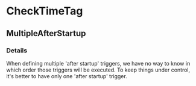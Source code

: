 ﻿---  
uid: Validator_5_3_1  
---

# CheckTimeTag

## MultipleAfterStartup

### Details

When defining multiple 'after startup' triggers, we have no way to know in which order those triggers will be executed. To keep things under control, it's better to have only one 'after startup' trigger.
